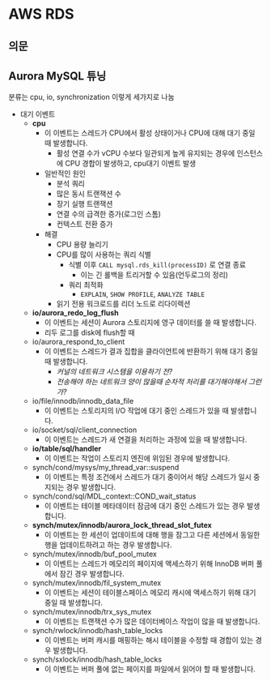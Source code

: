 # AWS RDS

## 의문

## Aurora MySQL 튜닝

분류는 cpu, io, synchronization 이렇게 세가지로 나눔

- 대기 이벤트
  - **cpu**
    - 이 이벤트는 스레드가 CPU에서 활성 상태이거나 CPU에 대해 대기 중일 때 발생합니다.
      - 활성 연결 수가 vCPU 수보다 일관되게 높게 유지되는 경우에 인스턴스에 CPU 경합이 발생하고, cpu대기 이벤트 발생
    - 일반적인 원인
      - 분석 쿼리
      - 많은 동시 트랜잭션 수
      - 장기 실행 트랜잭션
      - 연결 수의 급격한 증가(로그인 스톰)
      - 컨텍스트 전환 증가
    - 해결
      - CPU 용량 늘리기
      - CPU를 많이 사용하는 쿼리 식별
        - 식별 이후 `CALL mysql.rds_kill(processID)` 로 연결 종료
          - 이는 긴 롤백을 트리거할 수 있음(언두로그의 정리)
        - 쿼리 최적화
          - `EXPLAIN`, `SHOW PROFILE`, `ANALYZE TABLE`
      - 읽기 전용 워크로드를 리더 노드로 리다이렉션
  - **io/aurora_redo_log_flush**
    - 이 이벤트는 세션이 Aurora 스토리지에 영구 데이터를 쓸 때 발생합니다.
    - 리두 로그를 disk에 flush할 때
  - io/aurora_respond_to_client
    - 이 이벤트는 스레드가 결과 집합을 클라이언트에 반환하기 위해 대기 중일 때 발생합니다.
      - *커널의 네트워크 시스템을 이용하기 전?*
      - *전송해야 하는 네트워크 양이 많을때 순차적 처리를 대기해야해서 그런가?*
  - io/file/innodb/innodb_data_file
    - 이 이벤트는 스토리지의 I/O 작업에 대기 중인 스레드가 있을 때 발생합니다.
  - io/socket/sql/client_connection
    - 이 이벤트는 스레드가 새 연결을 처리하는 과정에 있을 때 발생합니다.
  - **io/table/sql/handler**
    - 이 이벤트는 작업이 스토리지 엔진에 위임된 경우에 발생합니다.
  - synch/cond/mysys/my_thread_var::suspend
    - 이 이벤트는 특정 조건에서 스레드가 대기 중이어서 해당 스레드가 일시 중지되는 경우 발생합니다.
  - synch/cond/sql/MDL_context::COND_wait_status
    - 이 이벤트는 테이블 메타데이터 잠금에 대기 중인 스레드가 있는 경우 발생합니다.
  - **synch/mutex/innodb/aurora_lock_thread_slot_futex**
    - 이 이벤트는 한 세션이 업데이트에 대해 행을 잠그고 다른 세션에서 동일한 행을 업데이트하려고 하는 경우 발생합니다.
  - synch/mutex/innodb/buf_pool_mutex
    - 이 이벤트는 스레드가 메모리의 페이지에 액세스하기 위해 InnoDB 버퍼 풀에서 잠긴 경우 발생합니다.
  - synch/mutex/innodb/fil_system_mutex
    - 이 이벤트는 세션이 테이블스페이스 메모리 캐시에 액세스하기 위해 대기 중일 때 발생합니다.
  - synch/mutex/innodb/trx_sys_mutex
    - 이 이벤트는 트랜잭션 수가 많은 데이터베이스 작업이 많을 때 발생합니다.
  - synch/rwlock/innodb/hash_table_locks
    - 이 이벤트는 버퍼 캐시를 매핑하는 해시 테이블을 수정할 때 경합이 있는 경우 발생합니다.
  - synch/sxlock/innodb/hash_table_locks
    - 이 이벤트는 버퍼 풀에 없는 페이지를 파일에서 읽어야 할 때 발생합니다.
